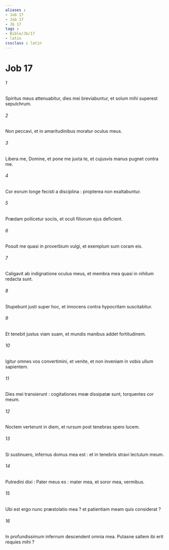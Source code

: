 ```yaml
---
aliases : 
- Job 17
- Job 17
- Jb 17
tags : 
- Bible/Jb/17
- latin
cssclass : latin
---
```


# Job 17

###### 1
Spiritus meus attenuabitur, dies mei breviabuntur, et solum mihi superest sepulchrum.
###### 2
Non peccavi, et in amaritudinibus moratur oculus meus.
###### 3
Libera me, Domine, et pone me juxta te, et cujusvis manus pugnet contra me.
###### 4
Cor eorum longe fecisti a disciplina : propterea non exaltabuntur.
###### 5
Prædam pollicetur sociis, et oculi filiorum ejus deficient.
###### 6
Posuit me quasi in proverbium vulgi, et exemplum sum coram eis.
###### 7
Caligavit ab indignatione oculus meus, et membra mea quasi in nihilum redacta sunt.
###### 8
Stupebunt justi super hoc, et innocens contra hypocritam suscitabitur.
###### 9
Et tenebit justus viam suam, et mundis manibus addet fortitudinem.
###### 10
Igitur omnes vos convertimini, et venite, et non inveniam in vobis ullum sapientem.
###### 11
Dies mei transierunt : cogitationes meæ dissipatæ sunt, torquentes cor meum.
###### 12
Noctem verterunt in diem, et rursum post tenebras spero lucem.
###### 13
Si sustinuero, infernus domus mea est : et in tenebris stravi lectulum meum.
###### 14
Putredini dixi : Pater meus es : mater mea, et soror mea, vermibus.
###### 15
Ubi est ergo nunc præstolatio mea ? et patientiam meam quis considerat ?
###### 16
In profundissimum infernum descendent omnia mea. Putasne saltem ibi erit requies mihi ?
